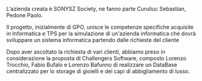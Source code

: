 
L'azienda creata è SONYSZ Society, ne fanno parte Curuliuc Sebastian, Pedone Paolo. 

Il progetto, inizialmente di GPO, unisce le competenze specifiche acquisite in Informatica e TPS per la simulazione di un'azienda informatica che dovrà sviluppare un sistema informatica partendo dalle richieste del cliente

Dopo aver ascoltato la richiesta di vari clienti, abbiamo preso in considerazione la proposta di Challengers Software, composto Lorenzo Trocchio, Fabio Bufalo e Lorenzo Bafunno  di realizzare un DataBase centralizzato per lo storage di gioielli e dei capi di abbigliamento di lusso.
